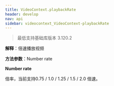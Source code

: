 ```yaml
---
title: VideoContext.playbackRate
header: develop
nav: api
sidebar: videocontext_VideoContext-playbackRate
---
```

 

> 最低支持基础库版本 3.120.2

**解释**：倍速播放视频

**方法参数**：Number rate

**Number rate**

倍率，当前支持0.75 / 1.0 / 1.25 / 1.5 / 2.0 倍速。